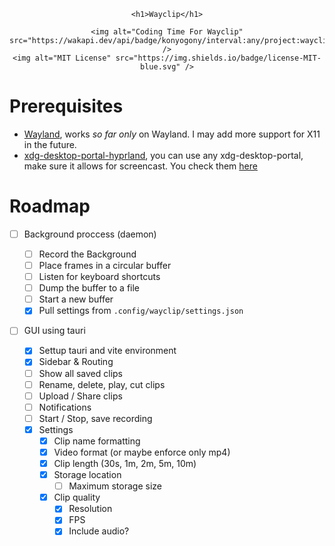 <div align="center">

    <h1>Wayclip</h1>

    <img alt="Coding Time For Wayclip" src="https://wakapi.dev/api/badge/konyogony/interval:any/project:wayclip" />
    <img alt="MIT License" src="https://img.shields.io/badge/license-MIT-blue.svg" />

</div>

# Prerequisites

- [Wayland](https://wayland.freedesktop.org/), works _so far only_ on Wayland. I may add more support for X11 in the future.
- [xdg-desktop-portal-hyprland](https://archlinux.org/packages/?name=xdg-desktop-portal-hyprland), you can use any xdg-desktop-portal, make sure it allows for screencast. You check them [here](https://wiki.archlinux.org/title/XDG_Desktop_Portal)

# Roadmap

- [ ] Background proccess (daemon)

  - [ ] Record the Background
  - [ ] Place frames in a circular buffer
  - [ ] Listen for keyboard shortcuts
  - [ ] Dump the buffer to a file
  - [ ] Start a new buffer
  - [x] Pull settings from `.config/wayclip/settings.json`

- [ ] GUI using tauri
  - [x] Settup tauri and vite environment
  - [x] Sidebar & Routing
  - [ ] Show all saved clips
  - [ ] Rename, delete, play, cut clips
  - [ ] Upload / Share clips
  - [ ] Notifications
  - [ ] Start / Stop, save recording
  - [x] Settings
    - [x] Clip name formatting
    - [x] Video format (or maybe enforce only mp4)
    - [x] Clip length (30s, 1m, 2m, 5m, 10m)
    - [x] Storage location
      - [ ] Maximum storage size
    - [x] Clip quality
      - [x] Resolution
      - [x] FPS
      - [x] Include audio?
